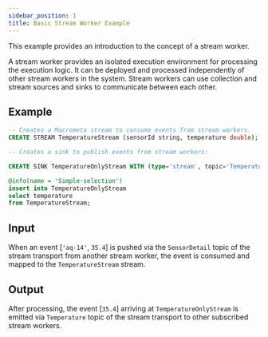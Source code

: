 ```yaml
---
sidebar_position: 1
title: Basic Stream Worker Example
---
```


This example provides an introduction to the concept of a stream worker.

A stream worker provides an isolated execution environment for processing the execution logic. It can be deployed and processed independently of other stream workers in the system. Stream workers can use collection and stream sources and sinks to communicate between each other.

## Example

```sql
-- Creates a Macrometa stream to consume events from stream workers.
CREATE STREAM TemperatureStream (sensorId string, temperature double);

-- Creates a sink to publish events from stream workers:

CREATE SINK TemperatureOnlyStream WITH (type='stream', topic='Temperature') (temperature double);

@info(name = 'Simple-selection')
insert into TemperatureOnlyStream
select temperature
from TemperatureStream;
```

## Input

When an event [`'aq-14'`, `35.4`] is pushed via the `SensorDetail` topic of the stream transport from another stream worker, the event is consumed and mapped to the `TemperatureStream` stream.

## Output

After processing, the event [`35.4`] arriving at `TemperatureOnlyStream` is emitted via `Temperature` topic of the stream transport to other subscribed stream workers.
